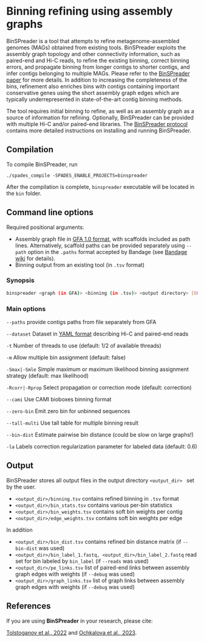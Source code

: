 # Binning refining using assembly graphs

BinSPreader is a tool that attempts to refine metagenome-assembled genomes
(MAGs) obtained from existing tools. BinSPreader exploits the assembly graph
topology and other connectivity information, such as paired-end and Hi-C reads,
to refine the existing binning, correct binning errors, and propagate binning from
longer contigs to shorter contigs, and infer contigs belonging to multiple MAGs. 
Please refer to the [BinSPreader paper](https://www.sciencedirect.com/science/article/pii/S2589004222010422)
for more details. In addition to increasing the completeness of the bins, refinement 
also enriches bins with contigs containing important conservative genes using the 
short assembly graph edges which are typically underrepresented in state-of-the-art
contig binning methods.

The tool requires initial binning to refine, as well as an assembly graph as a
source of information for refining. Optionally, BinSPreader can be provided with
multiple Hi-C and/or paired-end libraries. The [BinSPreader protocol](https://star-protocols.cell.com/protocols/2802) contains more detailed
instructions on installing and running BinSPreader.

## Compilation

To compile BinSPreader, run

```
./spades_compile -SPADES_ENABLE_PROJECTS=binspreader
```

After the compilation is complete, `binspreader` executable will be located in the `bin` folder.

## Command line options

Required positional arguments: 

- Assembly graph file in [GFA 1.0
  format](https://github.com/GFA-spec/GFA-spec/blob/master/GFA1.md), with
  scaffolds included as path lines. Alternatively, scaffold paths can be
  provided separately using `--path` option in the `.paths` format accepted by
  Bandage (see [Bandage
  wiki](https://github.com/rrwick/Bandage/wiki/Graph-paths) for details).
- Binning output from an existing tool (in `.tsv` format)

### Synopsis
```bash
binspreader <graph (in GFA)> <binning (in .tsv)> <output directory> [OPTION...]
```

### Main options

`--paths`
    provide contigs paths from file separately from GFA

`--dataset` 
    Dataset in [YAML format](running.md#specifying-multiple-libraries-with-yaml-data-set-file) describing Hi-C and paired-end reads

 `-t` 
    Number of threads to use (default: 1/2 of available threads)

 `-m` 
    Allow multiple bin assignment (default: false)
    
 `-Smax|-Smle` 
     Simple maximum or maximum likelihood binning assignment strategy (default: max likelihood)
     
 `-Rcorr|-Rprop` 
     Select propagation or correction mode (default: correction)
     
`--cami` 
    Use CAMI bioboxes binning format
    
`--zero-bin` 
    Emit zero bin for unbinned sequences
    
`--tall-multi` 
    Use tall table for multiple binning result
    
`--bin-dist` 
    Estimate pairwise bin distance (could be slow on large graphs!)
    
`-la` 
    Labels correction regularization parameter for labeled data (default: 0.6)


## Output
BinSPreader stores all output files in the output directory `<output_dir> ` set by the user.

- `<output_dir>/binning.tsv` contains refined binning in `.tsv` format
- `<output_dir>/bin_stats.tsv` contains various per-bin statistics
- `<output_dir>/bin_weights.tsv` contains soft bin weights per contig
- `<output_dir>/edge_weights.tsv` contains soft bin weights per edge

In addition

- `<output_dir>/bin_dist.tsv` contains refined bin distance matrix (if `--bin-dist` was used)
- `<output_dir>/bin_label_1.fastq, <output_dir>/bin_label_2.fastq` read set for bin labeled by `bin_label` (if `--reads` was used)
- `<output_dir>/pe_links.tsv` list of paired-end links between assembly graph edges with weights (if `--debug` was used)
- `<output_dir>/graph_links.tsv` list of graph links between assembly graph edges with weights (if `--debug` was used)


## References

If you are using **BinSPreader** in your research, please cite:

[Tolstoganov et al., 2022](https://www.cell.com/iscience/pdf/S2589-0042(22)01042-2.pdf) and
[Ochkalova et al., 2023](https://www.sciencedirect.com/science/article/pii/S2666166723003842). 